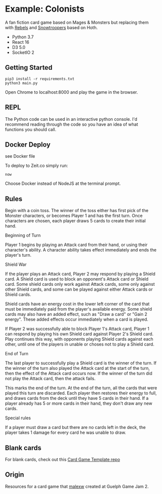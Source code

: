 # Example: Colonists

A fan fiction card game based on Mages & Monsters but replacing them with [Rebels](https://www.starwars.com/news/echo-base-personnel-meet-the-rebels-on-ice) and  [Snowtroopers](http://starwars.wikia.com/wiki/Cold_assault_stormtrooper) based on Hoth.

* Python 3.7
* React 16
* D3 5.0
* SocketIO 2

## Getting Started

```
pip3 install -r requirements.txt
python3 main.py
```

Open Chrome to localhost:8000 and play the game in the browser.

## REPL

The Python code can be used in an interactive python console. I'd recommend reading through the code so you have an idea of what functions you should call.

## Docker Deploy

see Docker file

To deploy to Zeit.co simply run:

```
now
```

Choose Docker instead of NodeJS at the terminal prompt.

## Rules

Begin with a coin toss. The winner of the toss either has first pick of the Monster characters, or becomes Player 1 and has the first turn. Once characters are chosen, each player draws 5 cards to create their initial hand.

Beginning of Turn

Player 1 begins by playing an Attack card from their hand, or using their character's ability. A character ability takes effect immediately and ends the player's turn.

Shield War

If the player plays an Attack card, Player 2 may respond by playing a Shield card. A Shield card is used to block an opponent's Attack card or Shield card. Some shield cards only work against Attack cards, some only against other Shield cards, and some can be played against either Attack cards or Shield cards.

Shield cards have an energy cost in the lower left corner of the card that must be immediately paid from the player's available energy. Some shield cards may also have an added effect, such as "Draw a card" or "Gain 2 energy". These added effects occur immediately when a card is played.

If Player 2 was successfully able to block Player 1's Attack card, Player 1 can respond by playing his own Shield card against Player 2's Shield card. Play continues this way, with opponents playing Shield cards against each other, until one of the players in unable or choses not to play a Shield card.

End of Turn

The last player to successfully play a Shield card is the winner of the turn. If the winner of the turn also played the Attack card at the start of the turn, then the effect of the Attack card occurs now. If the winner of the turn did not play the Attack card, then the attack fails.

This marks the end of the turn. At the end of the turn, all the cards that were played this turn are discarded. Each player then restores their energy to full, and draws cards from the deck until they have 5 cards in their hand. If a player already has 5 or more cards in their hand, they don't draw any new cards.

Special rules

If a player must draw a card but there are no cards left in the deck, the player takes 1 damage for every card he was unable to draw.

## Blank cards

For blank cards, check out this [Card Game Template repo](https://github.com/malexw/Card-Game-Template)

## Origin

Resources for a card game that [malexw](http://www.github.com/malexw) created at Guelph Game Jam 2.
